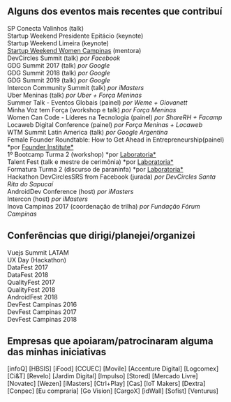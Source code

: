 ## Alguns dos eventos mais recentes que contribuí

SP Conecta Valinhos (talk) <br />
Startup Weekend Presidente Epitácio (keynote) <br />
Startup Weekend Limeira (keynote) <br />
[Startup Weekend Women Campinas](http://communities.techstars.com/brazil/campinas/startup-weekend/14053) (mentora) <br />
DevCircles Summit (talk) *por Facebook* <br />
GDG Summit 2017 (talk) *por Google* <br />
GDG Summit 2018 (talk) *por Google* <br />
GDG Summit 2019 (talk) *por Google* <br />
Intercon Community Summit (talk) *por iMasters* <br />
Uber Meninas (talk) *por Uber + Força Meninas* <br />
Summer Talk - Eventos Globais (painel) *por Weme + Giovanett* <br />
Minha Voz tem Força (workshop e talk) *por Força Meninas* <br />
Women Can Code - Líderes na Tecnologia (painel) *por ShareRH + Facamp* <br />
Locaweb Digital Conference (painel) *por Força Meninas + Locaweb* <br />
WTM Summit Latin America (talk) *por Google Argentina* <br />
Female Founder Roundtable: How to Get Ahead in Entrepreneurship(painel) *por [Founder Institute*](https://fi.co/event/183352-campinas-founder-hotseat-pitch-your-idea-to-city-startup-experts) <br />
1º Bootcamp Turma 2 (workshop) *por [Laboratoria*](https://www.laboratoria.la/br) <br />
Talent Fest (talk e mestre de cerimônia) *por [Laboratoria*](https://www.laboratoria.la/br) <br />
Formatura Turma 2 (discurso de paraninfa) *por [Laboratoria*](https://www.laboratoria.la/br) <br />
Hackathon DevCirclesSRS from Facebook (jurada) *por DevCircles Santa Rita do Sapucaí* <br />
AndroidDev Conference (host) *por iMasters* <br />
Intercon (host) *por iMasters* <br />
Inova Campinas 2017 (coordenação de trilha) *por Fundação Fórum Campinas* <br />

## Conferências que dirigi/planejei/organizei

Vuejs Summit LATAM <br />
UX Day (Hackathon) <br />
DataFest 2017 <br />
DataFest 2018 <br />
QualityFest 2017 <br />
QualityFest 2018 <br />
AndroidFest 2018 <br />
DevFest Campinas 2016 <br />
DevFest Campinas 2017 <br />
DevFest Campinas 2018 <br />

## Empresas que apoiaram/patrocinaram alguma das minhas iniciativas

[infoQ] 
[HBSIS] 
[iFood] 
[CCUEC] 
[Movile] 
[Accenture Digital] 
[Logcomex] 
[Ci&T] 
[Revelo] 
[Jardim Digital] 
[Impulso] 
[Stored] 
[Mercado Livre] 
[Novatec] 
[Wezen] 
[iMasters] 
[Ctrl+Play] 
[Cas] 
[IoT Makers] 
[Dextra] 
[Conpec] 
[Eu compraria] 
[Go Vision] 
[CargoX] 
[idWall] 
[Sofist] 
[Venturus] 
